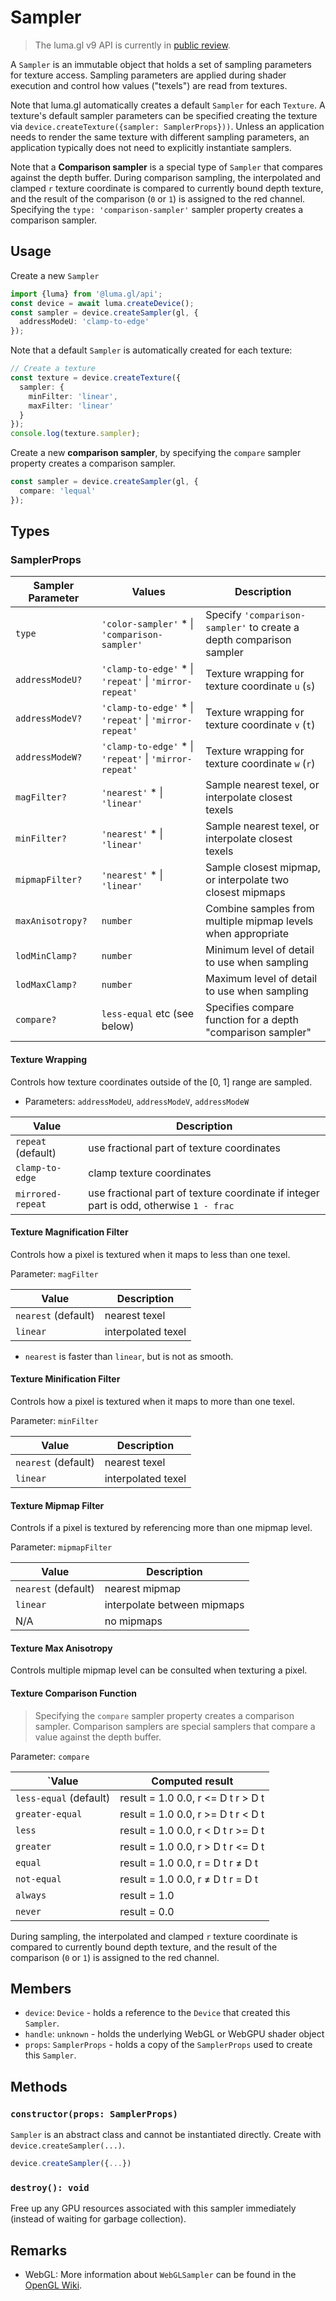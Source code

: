 # Sampler

> The luma.gl v9 API is currently in [public review](/docs/public-review).

A `Sampler` is an immutable object that holds a set of sampling parameters for texture access.
Sampling parameters are applied during shader execution and control how values ("texels")
are read from textures.

Note that luma.gl automatically creates a default `Sampler` for each `Texture`.
A texture's default sampler parameters can be specified creating the texture via `device.createTexture({sampler: SamplerProps}))`.
Unless an application needs to render the same texture with different sampling parameters,
an application typically does not need to explicitly instantiate samplers.

Note that a **Comparison sampler** is a special type of `Sampler` that compares against the depth buffer.
During comparison sampling, the interpolated and clamped `r` texture coordinate is compared to currently bound depth texture,
and the result of the comparison (`0` or `1`) is assigned to the red channel.
Specifying the `type: 'comparison-sampler'` sampler property creates a comparison sampler.

## Usage

Create a new `Sampler`

```typescript
import {luma} from '@luma.gl/api';
const device = await luma.createDevice();
const sampler = device.createSampler(gl, {
  addressModeU: 'clamp-to-edge'
});
```

Note that a default `Sampler` is automatically created for each texture:

```typescript
// Create a texture
const texture = device.createTexture({
  sampler: {
    minFilter: 'linear',
    maxFilter: 'linear'
  }
});
console.log(texture.sampler);
```

Create a new **comparison sampler**, by specifying the `compare` sampler property creates a comparison sampler.

```typescript
const sampler = device.createSampler(gl, {
  compare: 'lequal'
});
```

## Types

### SamplerProps

| Sampler Parameter | Values                                                  | Description                                                         |
| ----------------- | ------------------------------------------------------- | ------------------------------------------------------------------- |
| `type`            | `'color-sampler'` \* \| `'comparison-sampler'`          | Specify `'comparison-sampler'` to create a depth comparison sampler |
| `addressModeU?`   | `'clamp-to-edge'` \* \| `'repeat'` \| `'mirror-repeat'` | Texture wrapping for texture coordinate `u` (`s`)                   |
| `addressModeV?`   | `'clamp-to-edge'` \* \| `'repeat'` \| `'mirror-repeat'` | Texture wrapping for texture coordinate `v` (`t`)                   |
| `addressModeW?`   | `'clamp-to-edge'` \* \| `'repeat'` \| `'mirror-repeat'` | Texture wrapping for texture coordinate `w` (`r`)                   |
| `magFilter?`      | `'nearest'` \* \| `'linear'`                            | Sample nearest texel, or interpolate closest texels                 |
| `minFilter?`      | `'nearest'` \* \| `'linear'`                            | Sample nearest texel, or interpolate closest texels                 |
| `mipmapFilter?`   | `'nearest'` \* \| `'linear'`                            | Sample closest mipmap, or interpolate two closest mipmaps           |
| `maxAnisotropy?`  | `number`                                                | Combine samples from multiple mipmap levels when appropriate        |
| `lodMinClamp?`    | `number`                                                | Minimum level of detail to use when sampling                        |
| `lodMaxClamp?`    | `number`                                                | Maximum level of detail to use when sampling                        |
| `compare?`        | `less-equal` etc (see below)                            | Specifies compare function for a depth "comparison sampler"         |

#### Texture Wrapping

Controls how texture coordinates outside of the [0, 1] range are sampled.

- Parameters: `addressModeU`, `addressModeV`, `addressModeW`

| Value              | Description                                                                            |
| ------------------ | -------------------------------------------------------------------------------------- |
| `repeat` (default) | use fractional part of texture coordinates                                             |
| `clamp-to-edge`    | clamp texture coordinates                                                              |
| `mirrored-repeat`  | use fractional part of texture coordinate if integer part is odd, otherwise `1 - frac` |

#### Texture Magnification Filter

Controls how a pixel is textured when it maps to less than one texel.

Parameter: `magFilter`

| Value               | Description        |
| ------------------- | ------------------ |
| `nearest` (default) | nearest texel      |
| `linear`            | interpolated texel |

- `nearest` is faster than `linear`, but is not as smooth.

#### Texture Minification Filter

Controls how a pixel is textured when it maps to more than one texel.

Parameter: `minFilter`

| Value               | Description        |
| ------------------- | ------------------ |
| `nearest` (default) | nearest texel      |
| `linear`            | interpolated texel |

#### Texture Mipmap Filter

Controls if a pixel is textured by referencing more than one mipmap level.

Parameter: `mipmapFilter`

| Value               | Description                 |
| ------------------- | --------------------------- |
| `nearest` (default) | nearest mipmap              |
| `linear`            | interpolate between mipmaps |
| N/A                 | no mipmaps                  |

#### Texture Max Anisotropy

Controls multiple mipmap level can be consulted when texturing a pixel.

#### Texture Comparison Function

> Specifying the `compare` sampler property creates a comparison sampler.
> Comparison samplers are special samplers that compare a value against the depth buffer.

Parameter: `compare`

| `Value                 | Computed result                    |
| ---------------------- | ---------------------------------- |
| `less-equal` (default) | result = 1.0 0.0, r <= D t r > D t |
| `greater-equal`        | result = 1.0 0.0, r >= D t r < D t |
| `less`                 | result = 1.0 0.0, r < D t r >= D t |
| `greater`              | result = 1.0 0.0, r > D t r <= D t |
| `equal`                | result = 1.0 0.0, r = D t r ≠ D t  |
| `not-equal`            | result = 1.0 0.0, r ≠ D t r = D t  |
| `always`               | result = 1.0                       |
| `never`                | result = 0.0                       |

During sampling, the interpolated and clamped `r` texture coordinate is compared to currently bound depth texture,
and the result of the comparison (`0` or `1`) is assigned to the red channel.

## Members

- `device`: `Device` - holds a reference to the `Device` that created this `Sampler`.
- `handle`: `unknown` - holds the underlying WebGL or WebGPU shader object
- `props`: `SamplerProps` - holds a copy of the `SamplerProps` used to create this `Sampler`.

## Methods

### `constructor(props: SamplerProps)`

`Sampler` is an abstract class and cannot be instantiated directly. Create with `device.createSampler(...)`.

```typescript
device.createSampler({...})
```

### `destroy(): void`

Free up any GPU resources associated with this sampler immediately (instead of waiting for garbage collection).


## Remarks

- WebGL: More information about `WebGLSampler` can be found in the [OpenGL Wiki](https://www.khronos.org/opengl/wiki/Sampler_Object).
